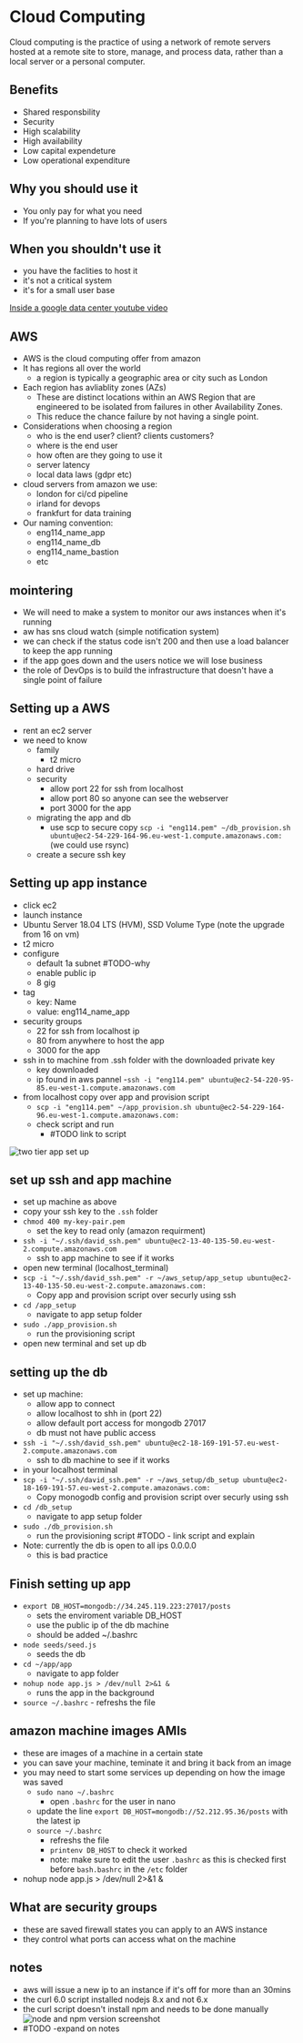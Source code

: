 # Cloud Computing
Cloud computing is the practice of using a network of remote servers hosted at a remote site to store, manage, and process data, rather than a local server or a personal computer.

## Benefits
- Shared responsbility
- Security
- High scalability
- High availability 
- Low capital expendeture
- Low operational expenditure

## Why you should use it
- You only pay for what you need
- If you're planning to have lots of users

## When you shouldn't use it
- you have the faclities to host it
- it's not a critical system
- it's for a small user base

[Inside a google data center youtube video](https://www.youtube.com/watch?v=XZmGGAbHqa0)


## AWS
- AWS is the cloud computing offer from amazon
- It has regions all over the world
    - a region is typically a geographic area or city such as London
- Each region has avliablity zones (AZs)
    - These are distinct locations within an AWS Region that are engineered to be isolated from failures in other Availability Zones.
    - This reduce the chance failure by not having a single point.
- Considerations when choosing a region
    - who is the end user? client? clients customers?
    - where is the end user
    - how often are they going to use it
    - server latency
    - local data laws (gdpr etc)
- cloud servers from amazon we use:
    - london for ci/cd pipeline
    - irland for devops
    - frankfurt for data training
- Our naming convention:
    - eng114_name_app
    - eng114_name_db
    - eng114_name_bastion
    - etc

## mointering 
- We will need to make a system to monitor our aws instances when it's running
- aw has sns cloud watch (simple notification system)
- we can check if the status code isn't 200 and then use a load balancer to keep the app running
- if the app goes down and the users notice we will lose business
- the role of DevOps is to build the infrastructure that doesn't have a single point of failure 

## Setting up a AWS
- rent an ec2 server
- we need to know
    - family
        - t2 micro
    - hard drive
    - security
        - allow port 22 for ssh from localhost
        - allow port 80 so anyone can see the webserver
        - port 3000 for the app
    - migrating the app and db
        - use scp to secure copy `scp -i "eng114.pem" ~/db_provision.sh ubuntu@ec2-54-229-164-96.eu-west-1.compute.amazonaws.com:` (we could use rsync)
    - create a secure ssh key


## Setting up app instance
- click ec2
- launch instance
- Ubuntu Server 18.04 LTS (HVM), SSD Volume Type (note the upgrade from 16 on vm)
- t2 micro
- configure
    - default 1a subnet #TODO-why
    - enable public ip
    - 8 gig
- tag
    - key: Name
    - value: eng114_name_app
- security groups
    - 22 for ssh from localhost ip
    - 80 from anywhere to host the app
    - 3000 for the app
- ssh in to machine from .ssh folder with the downloaded private key
    - key downloaded
    - ip found in aws pannel
    -`ssh -i "eng114.pem" ubuntu@ec2-54-220-95-85.eu-west-1.compute.amazonaws.com`
- from localhost copy over app and provision script
    - `scp -i "eng114.pem" ~/app_provision.sh ubuntu@ec2-54-229-164-96.eu-west-1.compute.amazonaws.com:`
    - check script and run
        - #TODO link to script
    

![two tier app set up](/Documentation/resources/two_tier_aws_app.png)


## set up ssh and app machine
- set up machine as above
- copy your ssh key to the `.ssh` folder
- `chmod 400 my-key-pair.pem`
    - set the key to read only (amazon requirment)
- `ssh -i "~/.ssh/david_ssh.pem" ubuntu@ec2-13-40-135-50.eu-west-2.compute.amazonaws.com`
    - ssh to app machine to see if it works
- open new terminal (localhost_terminal)
- `scp -i "~/.ssh/david_ssh.pem" -r ~/aws_setup/app_setup ubuntu@ec2-13-40-135-50.eu-west-2.compute.amazonaws.com:`
    - Copy app and provision script over securly using ssh
- `cd /app_setup`
    - navigate to app setup folder
- `sudo ./app_provision.sh`
    - run the provisioning script
- open new terminal and set up db

## setting up the db
- set up machine:
    - allow app to connect
    - allow localhost to shh in (port 22)
    - allow default port access for mongodb 27017
    - db must not have public access
- `ssh -i "~/.ssh/david_ssh.pem" ubuntu@ec2-18-169-191-57.eu-west-2.compute.amazonaws.com`
    - ssh to db machine to see if it works
- in your localhost terminal
- `scp -i "~/.ssh/david_ssh.pem" -r ~/aws_setup/db_setup ubuntu@ec2-18-169-191-57.eu-west-2.compute.amazonaws.com:`
    - Copy monogodb config and provision script over securly using ssh
- `cd /db_setup`
    - navigate to app setup folder
- `sudo ./db_provision.sh`
    - run the provisioning script #TODO - link script and explain
- Note: currently the db is open to all ips 0.0.0.0
    - this is bad practice

## Finish setting up app
- `export DB_HOST=mongodb://34.245.119.223:27017/posts`
    - sets the enviroment variable DB_HOST
    - use the public ip of the db machine
    - should be added ~/.bashrc
- `node seeds/seed.js`
    - seeds the db
- `cd ~/app/app`
    - navigate to app folder 
- `nohup node app.js > /dev/null 2>&1 &`
    - runs the app in the background
-  `source ~/.bashrc`
        - refreshs the file

## amazon machine images AMIs
- these are images of a machine in a certain state
- you can save your machine, teminate it and bring it back from an image
- you may need to start some services up depending on how the image was saved
    - `sudo nano ~/.bashrc`
        - open `.bashrc` for the user in nano 
    - update the line `export DB_HOST=mongodb://52.212.95.36/posts` with the latest ip
    - `source ~/.bashrc`
        - refreshs the file
        - `printenv DB_HOST` to check it worked
        - note: make sure to edit the user `.bashrc` as this is checked first before `bash.bashrc` in the `/etc` folder
- nohup node app.js > /dev/null 2>&1 &

## What are security groups
- these are saved firewall states you can apply to an AWS instance
- they control what ports can access what on the machine

## notes
- aws will issue a new ip to an instance if it's off for more than an 30mins
- the curl 6.0 script installed nodejs 8.x and not 6.x
- the curl script doesn't install npm and needs to be done manually  
![node and npm version screenshot](/Documentation/resources/app_node_version.png)
- #TODO -expand on notes